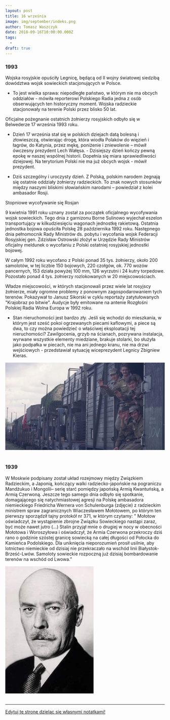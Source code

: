 ```yaml
---
layout: post
title: 16 września
image: img/september/indeks.png
author: Tomasz Waszczyk
date: 2018-09-16T10:00:00.000Z
tags:
  - 
draft: true
---
```


### 1993

Wojska rosyjskie opuściły Legnicę, będącą od II wojny światowej siedzibą dowództwa wojsk sowieckich stacjonujących w Polsce.

- To jest wielka sprawa: niepodległe państwo, w którym nie ma obcych oddziałów - mówiła reporterowi Polskiego Radia jedna z osób obserwujących ten historyczny moment. Wojska radzieckie stacjonowały na terenie Polski przez blisko 50 lat.

Oficjalne pożegnanie ostatnich żołnierzy rosyjskich odbyło się w Belwederze 17 września 1993 roku.

- Dzień 17 września stał się w polskich dziejach datą bolesną i złowieszczą, otwierając drogę, która wiodła Polaków do więzień i łagrów, do Katynia, przez mękę, poniżenie i zniewolenie – mówił ówczesny prezydent Lech Wałęsa. - Dzisiejszy dzień kończy pewną epokę w naszej wspólnej historii. Dopełnia się miara sprawiedliwości dziejowej. Na terytorium Polski nie ma już obcych wojsk - mówił prezydent.

- Dziś szczególny i uroczysty dzień. Z Polską, polskim narodem żegnają się ostatnie oddziały żołnierzy radzieckich. To znak nowych stosunków między naszymi bliskimi słowiańskim narodami – powiedział z kolei ambasador Rosji.

Stopniowe wycofywanie się Rosjan

9 kwietnia 1991 roku uznany został za początek oficjalnego wycofywania wojsk sowieckich. Tego dnia z garnizonu Borne Sulinowo wyjechał eszelon transportujący w kilkudziesięciu wagonach jednostkę rakietową. Ostatnia jednostka bojowa opuściła Polskę 28 października 1992 roku. Następnego dnia pełnomocnik Rady Ministrów ds. pobytu i wycofania wojsk Federacji Rosyjskiej gen. Zdzisław Ostrowski złożył w Urzędzie Rady Ministrów oficjalny meldunek o wycofaniu z Polski ostatniej rosyjskiej jednostki bojowej.

W całym 1992 roku wycofano z Polski ponad 35 tys. żołnierzy, około 200 samolotów, w tej liczbie 150 bojowych, 220 czołgów, ok. 770 wozów pancernych, 153 działa powyżej 100 mm, 126 wyrzutni i 24 kutry torpedowe. Pozostało ponad 4 tys. żołnierzy rozlokowanych w 20 miejscowościach.

Władze miejscowości, w których stacjonowali przez wiele lat rosyjscy żołnierze, miały ogromne problemy z ponownym zagospodarowaniem tych terenów. Pokazywał to Janusz Sikorski w cyklu reportaży zatytułowanych "Krajobraz po bitwie". Audycje były emitowane na antenie Rozgłośni Polskiej Radia Wolna Europa w 1992 roku.

- Stan nieruchomości jest bardzo zły. Jeśli się wchodzi do mieszkania, w którym jest sześć pokoi ogrzewanych piecami kaflowymi, a piece są dwa, to czy można powiedzieć o właściwej eksploatacji tej nieruchomości? Zawilgocenia, grzyb na ścianach, pozrywana instalacja, wyrwane wszystkie elementy miedziane, brakuje stolarki, bo służyła jako podpałka w piecach, nie ma ani jednego kranu, nie ma drzwi wejściowych - przedstawiał sytuację wiceprezydent Legnicy Zbigniew Kieras.

<img src="./img/september/rosjanie.png"><br><br>

### 1939

W Moskwie podpisany został układ rozejmowy między Związkiem Radzieckim, a Japonią, kończący walki radziecko-japońskie na pograniczu Mandżukuo i Mongolii– serię starć pomiędzy japońską Armią Kwantuńską, a Armią Czerwoną. Jeszcze tego samego dnia odbyło się spotkanie, domagającego się natychmiastowej agresji na Polskę ambasadora niemieckiego Friedricha Wernera von Schulenburga (zdjęcie) z radzieckim ministrem spraw zagranicznych Wiaczesławem Mołotowem, po którym ten pierwszy sporządził tajny protokół nr 371, w którym czytamy:
" Mołotow oświadczył, że wystąpienie zbrojne Związku Sowieckiego nastąpi zaraz, być może nawet jutro (...) Stalin przyjął mnie o drugiej w nocy w obecności Mołotowa i Woroszyłowa i oświadczył, że Armia Czerwona przekroczy dziś rano o godzinie szóstej granicę sowiecką na całej długości od Połocka do Kamieńca Podolskiego. Dla uniknięcia nieporozumień prosił usilnie, aby lotnictwo niemieckie od dzisiaj nie przekraczało na wschód linii Białystok-Brześć-Lwów. Samoloty sowieckie rozpoczną już dzisiaj bombardowanie terenów na wschód od Lwowa.”

<img src="./img/september/rosjajaponia.jpg"><br><br>

---

<a href="https://github.com/TomaszWaszczyk/historia.waszczyk.com/edit/master/src/content/september-16.md" target="_blank">Edytuj tę stronę dzieląc się własnymi notatkami!</a>
